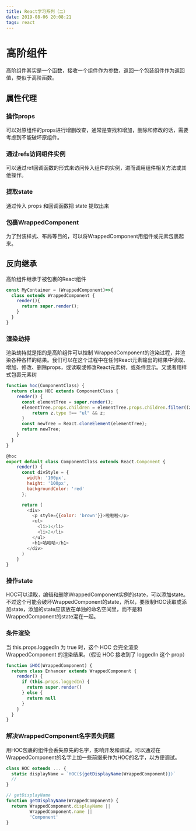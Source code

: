 ```yaml
---
title: React学习系列（二）
date: 2019-08-06 20:08:21
tags: react
---
```


# 高阶组件

高阶组件其实是一个函数，接收一个组件作为参数，返回一个包装组件作为返回值，类似于高阶函数。

## 属性代理

### 操作props

可以对原组件的props进行增删改查，通常是查找和增加，删除和修改的话，需要考虑到不能破坏原组件。

### 通过refs访问组件实例

可以通过ref回调函数的形式来访问传入组件的实例，进而调用组件相关方法或其他操作。

### 提取state

通过传入 props 和回调函数把 state 提取出来

### 包裹WrappedComponent

为了封装样式、布局等目的，可以将WrappedComponent用组件或元素包裹起来。

## 反向继承

高阶组件继承于被包裹的React组件

```javascript
const MyContainer = (WrappedComponent)=>{
  class extends WrappedComponent {
    render(){
      return super.render();
    }
  }
}
```

### 渲染劫持

渲染劫持就是指的是高阶组件可以控制 WrappedComponent的渲染过程，并渲染各种各样的结果。我们可以在这个过程中在任何React元素输出的结果中读取、增加、修改、删除props，或读取或修改React元素树，或条件显示。又或者用样式包裹元素树

```javascript
function hoc(ComponentClass) {
  return class HOC extends ComponentClass {
    render() {
      const elementTree = super.render();
      elementTree.props.children = elementTree.props.children.filter((z) => {
          return z.type !== "ul" && z;
      }
      const newTree = React.cloneElement(elementTree);
      return newTree;
    }
  }
}

@hoc
export default class ComponentClass extends React.Component {
    render() {
      const divStyle = {
        width: '100px',
        height: '100px',
        backgroundColor: 'red'
      };

      return (
        <div>
          <p style={{color: 'brown'}}>啦啦啦</p>
          <ul>
            <li>1</li>
            <li>2</li>
          </ul>
          <h1>哈哈哈</h1>
        </div>
      )
    }
}
```
### 操作state

HOC可以读取，编辑和删除WrappedComponent实例的state，可以添加state。不过这个可能会破坏WrappedComponent的state，所以，要限制HOC读取或添加state，添加的state应该放在单独的命名空间里，而不是和WrappedComponent的state混在一起。

### 条件渲染

当 this.props.loggedIn 为 true 时，这个 HOC 会完全渲染 WrappedComponent 的渲染结果。（假设 HOC 接收到了 loggedIn 这个 prop）

```js
function iHOC(WrappedComponent) {
  return class Enhancer extends WrappedComponent {
    render() {
      if (this.props.loggedIn) {
        return super.render()
      } else {
        return null
      }
    }
  }
}
```

### 解决WrappedComponent名字丢失问题

用HOC包裹的组件会丢失原先的名字，影响开发和调试。可以通过在WrappedComponent的名字上加一些前缀来作为HOC的名字，以方便调试。

```js
class HOC extends ... {
  static displayName = `HOC(${getDisplayName(WrappedComponent)})`
  //
}

// getDisplayName
function getDisplayName(WrappedComponent) {
  return WrappedComponent.displayName ||
         WrappedComponent.name ||
         'Component'
}
```